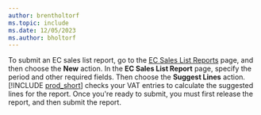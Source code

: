 ```yaml
---
author: brentholtorf
ms.topic: include
ms.date: 12/05/2023
ms.author: bholtorf
---
```


To submit an EC sales list report, go to the [EC Sales List Reports](https://businesscentral.dynamics.com?page=321) page, and then choose the **New** action. In the **EC Sales List Report** page, specify the period and other required fields. Then choose the **Suggest Lines** action. [!INCLUDE [prod_short](../includes/prod_short.md)] checks your VAT entries to calculate the suggested lines for the report. Once you're ready to submit, you must first release the report, and then submit the report.
